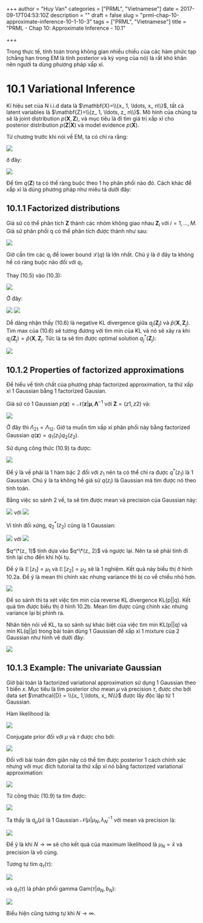 +++
author = "Huy Van"
categories = ["PRML", "Vietnamese"]
date = 2017-09-17T04:53:10Z
description = ""
draft = false
slug = "prml-chap-10-approximate-inference-10-1-10-3"
tags = ["PRML", "Vietnamese"]
title = "PRML - Chap 10: Approximate Inference - 10.1"

+++


Trong thực tế, tính toán trong không gian nhiều chiều của các hàm phức tạp (chẳng hạn trong EM là tính posterior và kỳ vọng của nó) là rất khó khăn nên người ta dùng phương pháp xấp xỉ.

# 10.1 Variational Inference

Kí hiệu set của N i.i.d data là $\mathbf{X}=\\{x_ 1, \ldots, x_ n\\}$, tất cả latent variables là $\mathbf{Z}=\\{z_ 1, \ldots, z_ n\\}$. Mô hình của chúng ta sẽ là joint distribution $p(\mathbf{X},\mathbf{Z})$, và mục tiêu là đi tìm giá trị xấp xỉ cho posterior distribution $p(\mathbf{Z}|\mathbf{X})$ và model evidence $p(\mathbf{X})$.

Từ chương trước khi nói về EM, ta có chỉ ra rằng:

![](/content/images/2017/09/figure-10.2-1.png)

ở đây:

![](/content/images/2017/09/figure-10.3-10.4.png)

Để tìm $q(\mathbf{Z})$ ta có thể ràng buộc theo 1 họ phân phối nào đó. Cách khác để xấp xỉ là dùng phương pháp như miêu tả dưới đây:

## 10.1.1 Factorized distributions
Giả sử có thể phân tích $\mathbf{Z}$ thành các nhóm không giao nhau $\mathbf{Z}_ i$ với $i=1,\ldots,M$. Giả sử phân phối q có thể phân tích được thành như sau:

![](/content/images/2017/09/figure-10.5.png)

Giờ cần tìm các $q_ i$ để lower bound $\mathcal{L}(q)$ là lớn nhất. Chú ý là ở đây ta không hề có ràng buộc nào đối với $q_ i$.

Thay (10.5) vào (10.3):

![](/content/images/2017/09/figure-10.6.png)

Ở đây:

![](/content/images/2017/09/figure-10.7.png)
![](/content/images/2017/09/figure-10.8.png)

Dễ dàng nhận thấy (10.6) là negative KL divergence giữa $q_ j(\mathbf{Z}_ j)$ và $\hat{p}(\mathbf{X},\mathbf{Z}_ j)$. Tìm max của (10.6) sẽ tương đương với tìm min của KL và nó sẽ xảy ra khi $q_ j(\mathbf{Z}_ j) = \hat{p}(\mathbf{X},\mathbf{Z}_ j$. Tức là ta sẽ tìm được optimal solution $q^{*}_ j(\mathbf{Z} _j)$:

![](/content/images/2017/09/figure-10.9.png)

## 10.1.2 Properties of factorized approximations

Để hiểu về tính chất của phương pháp factorized approximation, ta thử xấp xỉ 1 Gaussian bằng 1 factorized Gausian.

Giả sử có 1 Gaussian $p(\mathbf{z}) = \mathcal{N}(\mathbf{z}|\mathbf{\mu},\mathbf{\Lambda}^{-1}$ với $\mathbf{Z}=(z1,z2)$ và:

![](/content/images/2017/09/figure-10.10.png)

Ở đây thì $\Lambda_ {21}=\Lambda_ {12}$.
Giờ ta muốn tìm xấp xỉ phân phối này bằng factorized Gaussian $q(\mathbf{z}) = q_ 1(z_ 1)q_ 2(z_ 2)$.

Sử dụng công thức (10.9) ta được:

![](/content/images/2017/09/figure-10.11.png)

Để ý là vế phải là 1 hàm bậc 2 đối với $z_ 1$ nên ta có thể chỉ ra được $q^{*}(z_ 1)$ là 1 Gaussian. Chú ý là ta không hề giả sử $q(z_ i)$ là Gaussian mà tìm được nó theo tính toán.

Bằng việc so sánh 2 vế, ta sẽ tìm được mean và precision của Gaussian này:

![](/content/images/2017/09/10.12.png)
với
![](/content/images/2017/09/10.13.png)

Vì tính đối xứng, $q^*_ 2(z_ 2)$ cũng là 1 Gaussian:

![](/content/images/2017/09/10.14.png)
với
![](/content/images/2017/09/10.15.png)

$q^\*(z_ 1)$ tính dựa vào $q^\*(z_ 2)$ và ngược lại. Nên ta sẽ phải tính đi tính lại cho đến khi hội tụ.

Để ý là $\mathop{{}\mathbb{E}}[z_ 1] = \mu_ 1$ và $\mathop{{}\mathbb{E}}[z_ 2] = \mu_ 2$ sẽ là 1 nghiệm. Kết quả này biểu thị ở hình 10.2a. Để ý là mean thì chính xác nhưng variance thì bị co về chiều nhỏ hơn.

![](/content/images/2017/09/f10.2.png)

Để so sánh thì ta xét việc tìm min của reverse KL divergence KL(p||q). Kết quả tìm được biểu thị ở hình 10.2b. Mean tìm được cũng chính xác nhưng variance lại bị phình ra.

Nhân tiện nói về KL, ta so sánh sự khác biệt của việc tìm min KL(p||q) và min KL(q||p) trong bài toán dùng 1 Gaussian để xấp xỉ 1 mixture của 2 Gaussian như hình vẽ dưới đây:

![](/content/images/2017/09/f10.3.png)

## 10.1.3 Example: The univariate Gaussian

Giờ bài toán là factorized variational approximation sử dụng 1 Gaussian theo 1 biến $x$. Mục tiêu là tìm posterior cho mean $\mu$ và precision $\tau$, được cho bởi data set $\mathcal{D} = \\{x_ 1,\ldots, x_ N\\}$ được lấy độc lập từ 1 Gaussian.

Hàm likelihood là:

![](/content/images/2017/09/10.21.png)

Conjugate prior đối với $\mu$ và $\tau$ được cho bởi:

![](/content/images/2017/09/10.22-10.23.png)

Đối với bài toán đơn giản này có thể tìm được posterior 1 cách chính xác nhưng với mục đích tutorial ta thử xấp xỉ nó bằng factorized variational approximation:

![](/content/images/2017/09/10.24.png)

Từ công thức (10.9) ta tìm được:

![](/content/images/2017/09/10.25.png)

Ta thấy là $q_ \mu(\mu)$ là 1 Gaussian $\mathcal{N}(\mu|\mu_ N, \lambda_ N^{-1}$ với mean và precision là:

![](/content/images/2017/09/10.26-10.27.png)

Để ý là khi $N \rightarrow \infty$ sẽ cho kết quả của maximum likelihood là $\mu_ N = \bar{x}$ và precision là vô cùng.

Tương tự tìm $q_ \tau (\tau)$:

![](/content/images/2017/09/10.28.png)

và $q_ \tau (\tau)$ là phân phối gamma $\mathrm{Gam}(\tau|a_ N, b_ N)$:

![](/content/images/2017/09/10.29-10.30.png)

Biểu hiện cũng tương tự khi $N \rightarrow \infty$.

